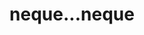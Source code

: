 ---
title: neque...neque
meaning: neither...nor
ch: [five, six, mt, mt5thru7]
pos: conjunction
six: y
---